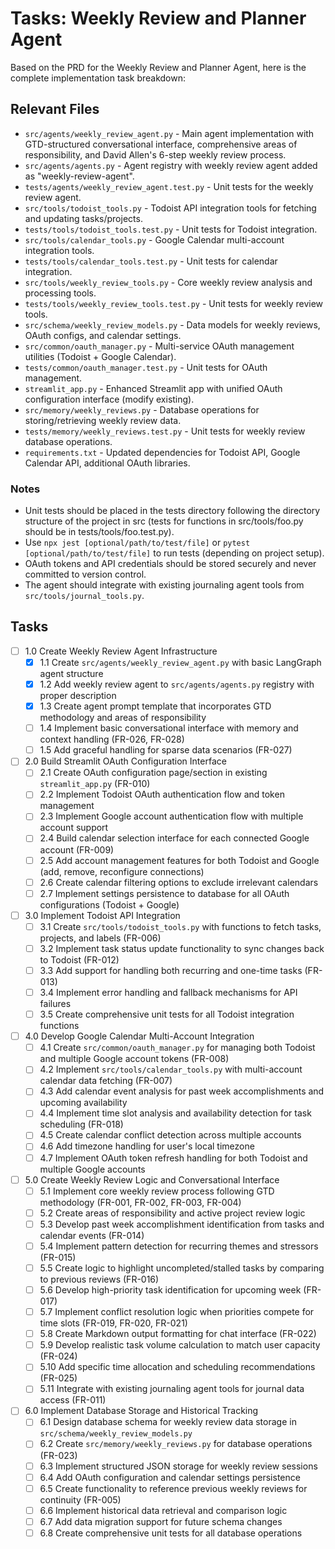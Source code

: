 # Tasks: Weekly Review and Planner Agent

Based on the PRD for the Weekly Review and Planner Agent, here is the complete implementation task breakdown:

## Relevant Files

- `src/agents/weekly_review_agent.py` - Main agent implementation with GTD-structured conversational interface, comprehensive areas of responsibility, and David Allen's 6-step weekly review process.
- `src/agents/agents.py` - Agent registry with weekly review agent added as "weekly-review-agent".
- `tests/agents/weekly_review_agent.test.py` - Unit tests for the weekly review agent.
- `src/tools/todoist_tools.py` - Todoist API integration tools for fetching and updating tasks/projects.
- `tests/tools/todoist_tools.test.py` - Unit tests for Todoist integration.
- `src/tools/calendar_tools.py` - Google Calendar multi-account integration tools.
- `tests/tools/calendar_tools.test.py` - Unit tests for calendar integration.
- `src/tools/weekly_review_tools.py` - Core weekly review analysis and processing tools.
- `tests/tools/weekly_review_tools.test.py` - Unit tests for weekly review tools.
- `src/schema/weekly_review_models.py` - Data models for weekly reviews, OAuth configs, and calendar settings.
- `src/common/oauth_manager.py` - Multi-service OAuth management utilities (Todoist + Google Calendar).
- `tests/common/oauth_manager.test.py` - Unit tests for OAuth management.
- `streamlit_app.py` - Enhanced Streamlit app with unified OAuth configuration interface (modify existing).
- `src/memory/weekly_reviews.py` - Database operations for storing/retrieving weekly review data.
- `tests/memory/weekly_reviews.test.py` - Unit tests for weekly review database operations.
- `requirements.txt` - Updated dependencies for Todoist API, Google Calendar API, additional OAuth libraries.

### Notes

- Unit tests should be placed in the tests directory following the directory structure of the project in src (tests for functions in src/tools/foo.py should be in tests/tools/foo.test.py).
- Use `npx jest [optional/path/to/test/file]` or `pytest [optional/path/to/test/file]` to run tests (depending on project setup).
- OAuth tokens and API credentials should be stored securely and never committed to version control.
- The agent should integrate with existing journaling agent tools from `src/tools/journal_tools.py`.

## Tasks

- [ ] 1.0 Create Weekly Review Agent Infrastructure
  - [x] 1.1 Create `src/agents/weekly_review_agent.py` with basic LangGraph agent structure
  - [x] 1.2 Add weekly review agent to `src/agents/agents.py` registry with proper description
  - [x] 1.3 Create agent prompt template that incorporates GTD methodology and areas of responsibility
  - [ ] 1.4 Implement basic conversational interface with memory and context handling (FR-026, FR-028)
  - [ ] 1.5 Add graceful handling for sparse data scenarios (FR-027)

- [ ] 2.0 Build Streamlit OAuth Configuration Interface
  - [ ] 2.1 Create OAuth configuration page/section in existing `streamlit_app.py` (FR-010)
  - [ ] 2.2 Implement Todoist OAuth authentication flow and token management
  - [ ] 2.3 Implement Google account authentication flow with multiple account support
  - [ ] 2.4 Build calendar selection interface for each connected Google account (FR-009)
  - [ ] 2.5 Add account management features for both Todoist and Google (add, remove, reconfigure connections)
  - [ ] 2.6 Create calendar filtering options to exclude irrelevant calendars
  - [ ] 2.7 Implement settings persistence to database for all OAuth configurations (Todoist + Google)

- [ ] 3.0 Implement Todoist API Integration
  - [ ] 3.1 Create `src/tools/todoist_tools.py` with functions to fetch tasks, projects, and labels (FR-006)
  - [ ] 3.2 Implement task status update functionality to sync changes back to Todoist (FR-012)
  - [ ] 3.3 Add support for handling both recurring and one-time tasks (FR-013)
  - [ ] 3.4 Implement error handling and fallback mechanisms for API failures
  - [ ] 3.5 Create comprehensive unit tests for all Todoist integration functions

- [ ] 4.0 Develop Google Calendar Multi-Account Integration
  - [ ] 4.1 Create `src/common/oauth_manager.py` for managing both Todoist and multiple Google account tokens (FR-008)
  - [ ] 4.2 Implement `src/tools/calendar_tools.py` with multi-account calendar data fetching (FR-007)
  - [ ] 4.3 Add calendar event analysis for past week accomplishments and upcoming availability
  - [ ] 4.4 Implement time slot analysis and availability detection for task scheduling (FR-018)
  - [ ] 4.5 Create calendar conflict detection across multiple accounts
  - [ ] 4.6 Add timezone handling for user's local timezone
  - [ ] 4.7 Implement OAuth token refresh handling for both Todoist and multiple Google accounts

- [ ] 5.0 Create Weekly Review Logic and Conversational Interface
  - [ ] 5.1 Implement core weekly review process following GTD methodology (FR-001, FR-002, FR-003, FR-004)
  - [ ] 5.2 Create areas of responsibility and active project review logic
  - [ ] 5.3 Develop past week accomplishment identification from tasks and calendar events (FR-014)
  - [ ] 5.4 Implement pattern detection for recurring themes and stressors (FR-015)
  - [ ] 5.5 Create logic to highlight uncompleted/stalled tasks by comparing to previous reviews (FR-016)
  - [ ] 5.6 Develop high-priority task identification for upcoming week (FR-017)
  - [ ] 5.7 Implement conflict resolution logic when priorities compete for time slots (FR-019, FR-020, FR-021)
  - [ ] 5.8 Create Markdown output formatting for chat interface (FR-022)
  - [ ] 5.9 Develop realistic task volume calculation to match user capacity (FR-024)
  - [ ] 5.10 Add specific time allocation and scheduling recommendations (FR-025)
  - [ ] 5.11 Integrate with existing journaling agent tools for journal data access (FR-011)

- [ ] 6.0 Implement Database Storage and Historical Tracking
  - [ ] 6.1 Design database schema for weekly review data storage in `src/schema/weekly_review_models.py`
  - [ ] 6.2 Create `src/memory/weekly_reviews.py` for database operations (FR-023)
  - [ ] 6.3 Implement structured JSON storage for weekly review sessions
  - [ ] 6.4 Add OAuth configuration and calendar settings persistence
  - [ ] 6.5 Create functionality to reference previous weekly reviews for continuity (FR-005)
  - [ ] 6.6 Implement historical data retrieval and comparison logic
  - [ ] 6.7 Add data migration support for future schema changes
  - [ ] 6.8 Create comprehensive unit tests for all database operations
